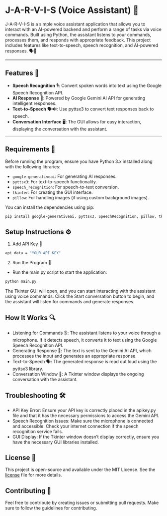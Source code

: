 
# J-A-R-V-I-S (Voice Assistant) 🤖

J-A-R-V-I-S is a simple voice assistant application that allows you to interact with an AI-powered backend and perform a range of tasks via voice commands. Built using Python, the assistant listens to your commands, processes them, and responds with appropriate feedback. This project includes features like text-to-speech, speech recognition, and AI-powered responses. 🗣️💬

---

## Features 🌟

- **Speech Recognition** 🎙️: Convert spoken words into text using the Google Speech Recognition API.
- **AI Response** 🤖: Powered by Google Gemini AI API for generating intelligent responses.
- **Text-to-Speech** 🗣️🔊: Use pyttsx3 to convert text responses back to speech.
- **Conversation Interface** 🖥️: The GUI allows for easy interaction, displaying the conversation with the assistant.

---

## Requirements 📝

Before running the program, ensure you have Python 3.x installed along with the following libraries:

- `google-generativeai`: For generating AI responses.
- `pyttsx3`: For text-to-speech functionality.
- `speech_recognition`: For speech-to-text conversion.
- `tkinter`: For creating the GUI interface.
- `pillow`: For handling images (if using custom background images).

You can install the dependencies using pip:

```bash
pip install google-generativeai, pyttsx3, SpeechRecognition, pillow, tkinter
 ```
 
## Setup Instructions ⚙️
1. Add API Key 🔑

```bash
api_data = "YOUR_API_KEY"
 ```
2. Run the Program 🚀
- Run the main.py script to start the application:
```bash
python main.py
 ```
The Tkinter GUI will open, and you can start interacting with the assistant using voice commands. Click the Start conversation button to begin, and the assistant will listen for commands and generate responses.


## How It Works 🔍
- Listening for Commands 👂: The assistant listens to your voice through a microphone. If it detects speech, it converts it to text using the Google Speech Recognition API.
- Generating Response 🤔: The text is sent to the Gemini AI API, which processes the input and generates an appropriate response.
- Text-to-Speech 🗣️: The generated response is read out loud using the pyttsx3 library.
- Conversation Window 💬: A Tkinter window displays the ongoing conversation with the assistant.

## Troubleshooting 🛠️
- API Key Error: Ensure your API key is correctly placed in the apikey.py file and that it has the necessary permissions to access the Gemini API.
- Speech Recognition Issues: Make sure the microphone is connected and accessible. Check your internet connection if the speech recognition service fails.
- GUI Display: If the Tkinter window doesn’t display correctly, ensure you have the necessary GUI libraries installed.



## License 📜

This project is open-source and available under the MIT License. See the [license](https://choosealicense.com/licenses/mit/) file for more details.

## Contributing 🤝
Feel free to contribute by creating issues or submitting pull requests. Make sure to follow the guidelines for contributing.




